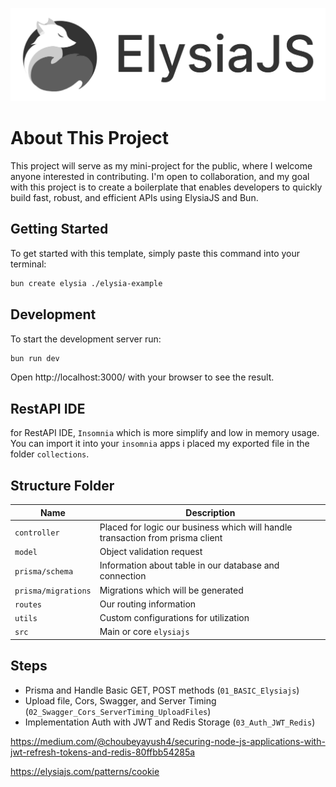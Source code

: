 ![Alt text](img_readme/elysia.jpg)

# About This Project
This project will serve as my mini-project for the public, where I welcome anyone interested in contributing. I'm open to collaboration, and my goal with this project is to create a boilerplate that enables developers to quickly build fast, robust, and efficient APIs using ElysiaJS and Bun.

## Getting Started
To get started with this template, simply paste this command into your terminal:
```bash
bun create elysia ./elysia-example
```

## Development
To start the development server run:
```bash
bun run dev
```

Open http://localhost:3000/ with your browser to see the result.

## RestAPI IDE
for RestAPI IDE, `Insomnia` which is more simplify and low in memory usage. You can import it into your `insomnia` apps i placed my exported file in the folder `collections`.

## Structure Folder
| Name | Description |
| --- | --- |
| `controller` | Placed for logic our business which will handle transaction from prisma client |
| `model` | Object validation request |
| `prisma/schema` | Information about table in our database and connection |
| `prisma/migrations` | Migrations which will be generated |
| `routes` | Our routing information |
| `utils` | Custom configurations for utilization |
| `src` | Main or core `elysiajs` |


## Steps
* Prisma and Handle Basic GET, POST methods (`01_BASIC_Elysiajs`)
* Upload file, Cors, Swagger, and Server Timing (`02_Swagger_Cors_ServerTiming_UploadFiles`)
* Implementation Auth with JWT and Redis Storage (`03_Auth_JWT_Redis`)

https://medium.com/@choubeyayush4/securing-node-js-applications-with-jwt-refresh-tokens-and-redis-80ffbb54285a

https://elysiajs.com/patterns/cookie